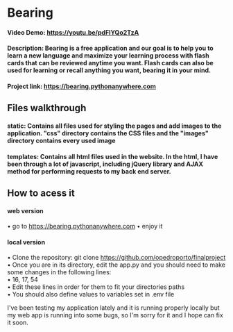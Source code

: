 # Bearing  
#### Video Demo:  https://youtu.be/pdFlYQo2TzA  
#### Description: Bearing is a free application and our goal is to help you to learn a new language and maximize your learning process with flash cards that can be reviewed anytime you want. Flash cards can also be used for learning or recall anything you want, bearing it in your mind.  
#### Project link: https://bearing.pythonanywhere.com  

## Files walkthrough
#### **static**: Contains all files used for styling the pages and add images to the application. "css" directory contains the CSS files and the "images" directory contains every used image
#### **templates**: Contains all html files used in the website. In the html, I have been through a lot of javascript, including jQuery library and AJAX method for performing requests to my back end server.



## How to acess it  
#### web version  
• go to https://bearing.pythonanywhere.com
• enjoy it  
  
#### local version  
• Clone the repository: git clone https://github.com/opedroporto/finalproject  
• Once you are in its directory, edit the app.py and you should need to make some changes in the following lines:  
• 16, 17, 54  
• Edit these lines in order for them to fit your directories paths  
• You should also define values to variables set in .env file  
  
I've been testing my application lately and it is running properly locally but my web app is running into some bugs, so I'm sorry for it and I hope can fix it soon.  
